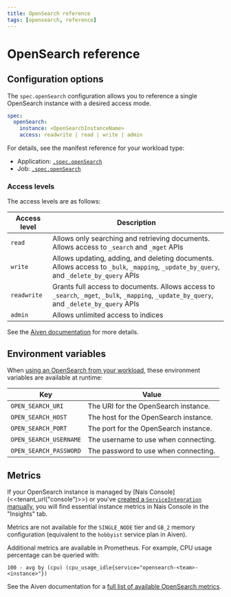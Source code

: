 ```yaml
---
title: OpenSearch reference
tags: [opensearch, reference]
---
```


# OpenSearch reference

## Configuration options

The `spec.openSearch` configuration allows you to reference a single OpenSearch instance with a desired access mode.

```yaml
spec:
  openSearch:
    instance: <OpenSearchInstanceName>
    access: readwrite | read | write | admin
```

For details, see the manifest reference for your workload type:

- Application: [`.spec.openSearch`](../../../workloads/application/reference/application-spec.md#opensearch)
- Job: [`.spec.openSearch`](../../../workloads/job/reference/naisjob-spec.md#opensearch)

### Access levels

The access levels are as follows:

| Access level | Description                                                                                                                                |
|--------------|--------------------------------------------------------------------------------------------------------------------------------------------|
| `read`       | Allows only searching and retrieving documents. Allows access to `_search` and `_mget` APIs                                                |
| `write`      | Allows updating, adding, and deleting documents. Allows access to `_bulk`, `_mapping`, `_update_by_query`, and `_delete_by_query` APIs     |
| `readwrite`  | Grants full access to documents. Allows access to `_search`, `_mget`, `_bulk`, `_mapping`, `_update_by_query`, and `_delete_by_query` APIs |
| `admin`      | Allows unlimited access to indices                                                                                                         |

See the [Aiven documentation](https://aiven.io/docs/products/opensearch/concepts/access_control#patterns-and-permissions) for more details.

## Environment variables

When [using an OpenSearch from your workload](../how-to/use-in-workload.md), these environment variables are available at runtime:

| Key                    | Value                                 |
|------------------------|---------------------------------------|
| `OPEN_SEARCH_URI`      | The URI for the OpenSearch instance.  |
| `OPEN_SEARCH_HOST`     | The host for the OpenSearch instance. |
| `OPEN_SEARCH_PORT`     | The port for the OpenSearch instance. |
| `OPEN_SEARCH_USERNAME` | The username to use when connecting.  |
| `OPEN_SEARCH_PASSWORD` | The password to use when connecting.  |

## Metrics

If your OpenSearch instance is managed by [Nais Console](<<tenant_url("console")>>) or you've [created a `ServiceIntegration` manually](../how-to/create-legacy.md#serviceintegration),
you will find essential instance metrics in Nais Console in the "Insights" tab.

Metrics are not available for the `SINGLE_NODE` tier and `GB_2` memory configuration (equivalent to the `hobbyist` service plan in Aiven).

Additional metrics are available in Prometheus. For example, CPU usage percentage can be queried with:

```promql
100 - avg by (cpu) (cpu_usage_idle{service="opensearch-<team>-<instance>"})
```

See the Aiven documentation for a [full list of available OpenSearch metrics](https://aiven.io/docs/products/opensearch/howto/os-metrics).
